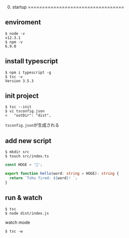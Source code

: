 00. startup
==================================

## enviroment

```
$ node -v
v12.3.1
$ npm -v
6.9.0
```

## install typescript

```
$ npm i typescript -g
$ tsc -v
Version 3.5.3
```

## init project

```
$ tsc --init
$ vi tsconfig.json
< 	"outDir": "dist",
```

``tsconfig.json``が生成される


## add new script

```
$ mkdir src
$ touch src/index.ts
```

```src/index.ts
const HOGE = '📛';

export function hello(word: string = HOGE): string {
  return `Tohu fired: ${word}! `;
}
```

## run & watch

```
$ tsc
$ node dist/index.js
```

watch mode

```
$ tsc -w
```
